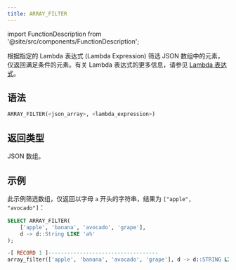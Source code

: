 ```yaml
---
title: ARRAY_FILTER
---
```


import FunctionDescription from '@site/src/components/FunctionDescription';

<FunctionDescription description="引入或更新于：v1.2.762"/>

根据指定的 Lambda 表达式 (Lambda Expression) 筛选 JSON 数组中的元素，仅返回满足条件的元素。有关 Lambda 表达式的更多信息，请参见 [Lambda 表达式](../../../00-sql-reference/42-lambda-expressions.md)。

## 语法

```sql
ARRAY_FILTER(<json_array>, <lambda_expression>)
```

## 返回类型

JSON 数组。

## 示例

此示例筛选数组，仅返回以字母 `a` 开头的字符串，结果为 `["apple", "avocado"]`：

```sql
SELECT ARRAY_FILTER(
    ['apple', 'banana', 'avocado', 'grape'],
    d -> d::String LIKE 'a%'
);

-[ RECORD 1 ]-----------------------------------
array_filter(['apple', 'banana', 'avocado', 'grape'], d -> d::STRING LIKE 'a%'): ["apple","avocado"]
```